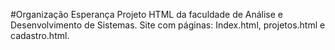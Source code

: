 #Organização Esperança
Projeto HTML da faculdade de Análise e Desenvolvimento de Sistemas.
Site com páginas: Index.html, projetos.html e cadastro.html.
